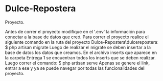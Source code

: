 # Dulce-Repostera
Proyecto.

Antes de correr el proyecto modifique en el '.env' la información para conectar a la base de datos que creó.
Para correr el proyecto realice el siguiente comando en la ruta del proyecto Dulce-Repostera\dulcerepostera:
$ php artisan migrate
Luego de realizar el migrate se deben insertar a la base de datos los datos que creamos. En el archivo inserts que aparece en la carpeta Entrega 1 se encuentran todos los inserts que se deben realizar.
Luego correr el comando:
$ php artisan serve
Apenas se genere el link, entrar a ese y ya se puede navegar por todas las funcionalidades del proyecto.